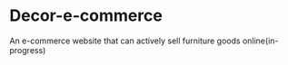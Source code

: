 # Decor-e-commerce
An e-commerce website that can actively sell furniture goods online(in-progress)
